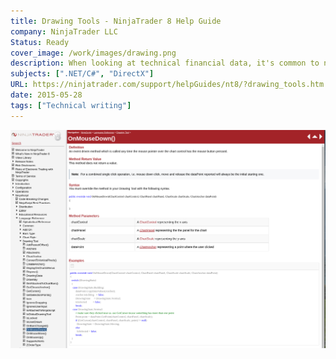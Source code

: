 ```yaml
---
title: Drawing Tools - NinjaTrader 8 Help Guide
company: NinjaTrader LLC
Status: Ready
cover_image: /work/images/drawing.png
description: When looking at technical financial data, it's common to need to annotate certain data points on the chart that can be saved and shared for others - we took this approach one step further and extended access to our class of "Drawing Tools" to allow users to develop unique drawing tools, building off the concepts we designed to implement the standard set of tools that came with the platform. This was the API Reference that enabled a developer to start using this group of methods and types.
subjects: [".NET/C#", "DirectX"]
URL: https://ninjatrader.com/support/helpGuides/nt8/?drawing_tools.htm
date: 2015-05-28
tags: ["Technical writing"]
---
```


![alt text](../../static/work/images/drawing1.png)
